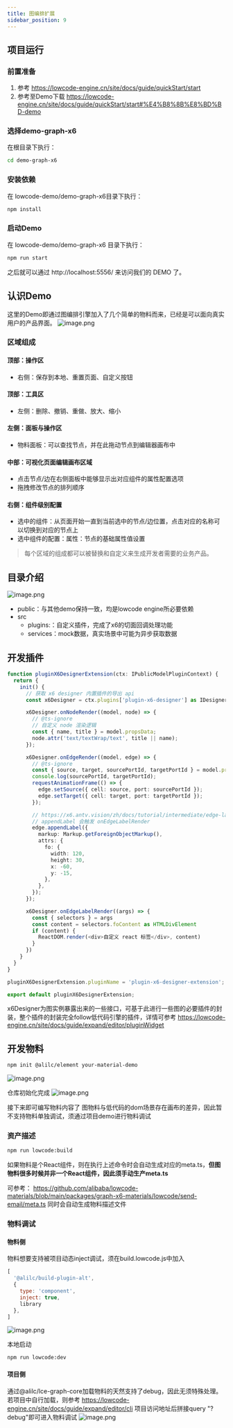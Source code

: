 ```yaml
---
title: 图编排扩展
sidebar_position: 9
---
```

## 项目运行
### 前置准备
1. 参考 https://lowcode-engine.cn/site/docs/guide/quickStart/start
2. 参考至Demo下载 https://lowcode-engine.cn/site/docs/guide/quickStart/start#%E4%B8%8B%E8%BD%BD-demo
### 选择demo-graph-x6
在根目录下执行：
```bash
cd demo-graph-x6
```
### 安装依赖
在 lowcode-demo/demo-graph-x6目录下执行：
```bash
npm install
```
### 启动Demo
在 lowcode-demo/demo-graph-x6 目录下执行：
```bash
npm run start
```
之后就可以通过 http://localhost:5556/ 来访问我们的 DEMO 了。

## 认识Demo
这里的Demo即通过图编排引擎加入了几个简单的物料而来，已经是可以面向真实用户的产品界面。
![image.png](https://img.alicdn.com/imgextra/i1/O1CN016TbCI31hM2sJy8qkR_!!6000000004262-2-tps-5120-2726.png)
### 区域组成
#### 顶部：操作区​
- 右侧：保存到本地、重置页面、自定义按钮
#### 顶部：工具区
- 左侧：删除、撤销、重做、放大、缩小
#### 左侧：面板与操作区​
- 物料面板：可以查找节点，并在此拖动节点到编辑器画布中
#### 中部：可视化页面编辑画布区域​
- 点击节点/边在右侧面板中能够显示出对应组件的属性配置选项
- 拖拽修改节点的排列顺序
#### 右侧：组件级别配置​
- 选中的组件：从页面开始一直到当前选中的节点/边位置，点击对应的名称可以切换到对应的节点上
- 选中组件的配置：属性：节点的基础属性值设置

> 每个区域的组成都可以被替换和自定义来生成开发者需要的业务产品。

## 目录介绍
![image.png](https://img.alicdn.com/imgextra/i3/O1CN01Luc8gr1tLq5QTbpb9_!!6000000005886-0-tps-832-1522.jpg)

- public：与其他demo保持一致，均是lowcode engine所必要依赖
- src
  - plugins:：自定义插件，完成了x6的切面回调处理功能
  - services：mock数据，真实场景中可能为异步获取数据

## 开发插件
```typescript
function pluginX6DesignerExtension(ctx: IPublicModelPluginContext) {
  return {
    init() {
      // 获取 x6 designer 内置插件的导出 api
      const x6Designer = ctx.plugins['plugin-x6-designer'] as IDesigner;

      x6Designer.onNodeRender((model, node) => {
        // @ts-ignore
        // 自定义 node 渲染逻辑
        const { name, title } = model.propsData;
        node.attr('text/textWrap/text', title || name);
      });

      x6Designer.onEdgeRender((model, edge) => {
        // @ts-ignore
        const { source, target, sourcePortId, targetPortId } = model.propsData;
        console.log(sourcePortId, targetPortId);
        requestAnimationFrame(() => {
          edge.setSource({ cell: source, port: sourcePortId });
          edge.setTarget({ cell: target, port: targetPortId });
        });

        // https://x6.antv.vision/zh/docs/tutorial/intermediate/edge-labels x6 标签模块
        // appendLabel 会触发 onEdgeLabelRender
        edge.appendLabel({
          markup: Markup.getForeignObjectMarkup(),
          attrs: {
            fo: {
              width: 120,
              height: 30,
              x: -60,
              y: -15,
            },
          },
        });
      });

      x6Designer.onEdgeLabelRender((args) => {
        const { selectors } = args
        const content = selectors.foContent as HTMLDivElement
        if (content) {
          ReactDOM.render(<div>自定义 react 标签</div>, content)
        }
      })
    }
  }
}

pluginX6DesignerExtension.pluginName = 'plugin-x6-designer-extension';

export default pluginX6DesignerExtension;
```
x6Designer为图实例暴露出来的一些接口，可基于此进行一些图的必要插件的封装，整个插件的封装完全follow低代码引擎的插件，详情可参考 https://lowcode-engine.cn/site/docs/guide/expand/editor/pluginWidget

## 开发物料
```bash
npm init @alilc/element your-material-demo
```
![image.png](https://img.alicdn.com/imgextra/i3/O1CN01DCCqO82ADuhS8ztCt_!!6000000008170-2-tps-546-208.png)

仓库初始化完成
![image.png](https://img.alicdn.com/imgextra/i2/O1CN01qK2rUe1JNpdqbdhoW_!!6000000001017-0-tps-5120-2830.jpg)

接下来即可编写物料内容了
图物料与低代码的dom场景存在画布的差异，因此暂不支持物料单独调试，须通过项目demo进行物料调试

### 资产描述
```bash
npm run lowcode:build
```
如果物料是个React组件，则在执行上述命令时会自动生成对应的meta.ts，<b>但图物料很多时候并非一个React组件，因此须手动生产meta.ts</b>

可参考：  https://github.com/alibaba/lowcode-materials/blob/main/packages/graph-x6-materials/lowcode/send-email/meta.ts
同时会自动生成物料描述文件

### 物料调试
#### 物料侧
物料想要支持被项目动态inject调试，须在build.lowcode.js中加入
```javascript
[
  '@alilc/build-plugin-alt',
  {
    type: 'component',
    inject: true,
    library
  },
]
```
![image.png](https://img.alicdn.com/imgextra/i4/O1CN01HyXfL12992sDkOmOg_!!6000000008024-0-tps-5120-2824.jpg)

本地启动
```bash
npm run lowcode:dev
```
#### 项目侧
通过@alilc/lce-graph-core加载物料的天然支持了debug，因此无须特殊处理。
若项目中自行加载，则参考 https://lowcode-engine.cn/site/docs/guide/expand/editor/cli
项目访问地址后拼接query "?debug"即可进入物料调试
![image.png](https://img.alicdn.com/imgextra/i2/O1CN01ke58hT1aRoYJzkutk_!!6000000003327-2-tps-5120-2790.png)


